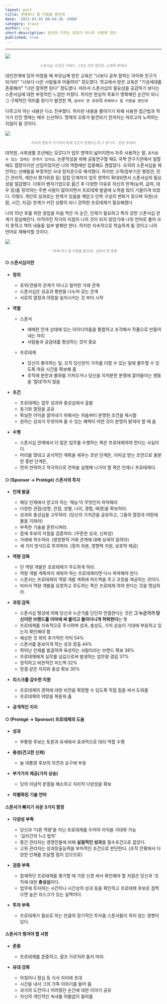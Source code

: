 ```yaml
---
layout: post
title: 후배하나 잘 키웠을 뿐인데
date: '2021-03-03 08:44:38 -0400'
category: trace
author: ccy
short-description: 당신의 가치는 성과가 아니라 사람에 있다
published: true
---
```


-----

![]({{site.url}}//assets/booklog/sponsor1.jpg)
<p style="color:gray; font-size:80%; text-align:center;">스폰서십. 이것은 거래다. 그것도 아주 철저한. 소제목 中에서</p>


대인관계에 있어 어렸을 때 부모님께 받은 교육은 "너보다 공부 잘하는 아이와 친구가 되거라" "너보다 나은 사람들과 어울려라" 정도였다. 학교에서 받은 교육은 "기성세대를 존중해라" "너만 잘하면 된다" 정도였다. 따라서 스폰서십의 필요성을 공감하기 보다는 스폰서십에 대한 부정적인 느낌만 커졌다. 하지만 현실적 목표가 명확해진 순간이 되니 그 구체적인 의미를 찾다가 발견한 책, `실비아 앤 휴렛`의 `후배하나 잘 키웠을 뿐인데` 

다루고자 하는 내용은 다소 진부했다. 하지만 내용을 풀어가기 위해 사용한 접근법과 작가가 던진 명제는 매우 신선하다. 명제의 오류가 발견되기 전까지는 따르고자 노력하는 지침이 될 것이다.  

![]({{site.url}}//assets/booklog/sponsor2.jpg)
<p style="color:gray; font-size:80%; text-align:center;">자네의 멘토가 거기까지 밖에 오르지 못했다는게 그 증거지 - 본문 中에서</p>


대학원, 사회생활 초년에는 모르다가 업무 영역이 넓어지면서 자주 사용하는 말, `혼자할 수 있는 일에는 한계가 있어요`. 논문작성을 위해 공동연구할 때도 국책 연구기관에서 일할 때도 랩장이지만 선임이었지만 나의 역할에만 집중해도 괜찮았다. 오히려 스폰서십을 제안하는 선배들을 부정적인 사내 정치꾼으로 해석했다. 하지만 고객(정부기관 행정관, 민간 관리직, 제안서 평가위원 등) 접점 단계까지 업무 영역이 확대되면서 스폰서십의 필요성을 절감했다. 더욱이 벤처기업으로 옮긴 후 다양한 이유로 자신의 한계(능력, 급여, 대우 등)를 정의하는 주변 사람이 많아지면서 프로테제 발굴에 노력을 많이 기울이게 되었다. 이렇드 개인의 성과로는 한계가 있음을 깨닫고 인력 구성의 변화가 잦으며 자원(사람, 시간, 자금) 한계가 커진 상황이 되니 강력한 프로테제가 필요해졌다.   

나의 10년 후를 위한 창업을 마음 먹은 이 순간, 인재가 필요하고 특히 강한 스폰서십 관계가 절실해진다. 아직까진 작가의 지침이 나의 것이 되지 않았기에 나의 언어로 풀어 쓰지 못하고 책의 내용을 일부 발췌만 한다. 하지만 지속적으로 학습하게 될 것이고 나의 언어로 재해석할 것이다. 

![]({{site.url}}//assets/booklog/sponsor3.jpg)
<p style="color:gray; font-size:80%; text-align:center;">『후배 하나 잘 키웠을 뿐인데』실비아 엔 휴랫</p>

#### ○ 스폰서십이란

* **정의**
  - 호의/관용의 관계가 아니고 철저한 거래 관계
  - 스폰서십은 성공과 평판을 나누어 갖는 관계
  - 서로의 열정과 야망을 일치시키는 것 부터 시작  

* **역할** 
  - 스폰서
    + 애매한 안개 상태에 있는 아이디어들을 통합하고 조각해서 작품으로 만들어 내는 자리
    + 사람들과 공감대를 형성하는 것이 중요
    
  - 프로테제
    + 당신이 좋아하는 일, 오직 당신만이 가치를 더할 수 있는 일에 몰두할 수 있도록 여유 시간을 확보해 줌
    + 조직에 분란과 불화를 가져오거나 당신을 지저분한 분쟁에 끌어들이는 행동을 ‘절대‘하지 않음
  
* **조건**
  - 프로테제는 업무 성과와 충성심에서 출발
  - 동기와 열정을 공유
  - 확실한 이익을 끌어내기 위해서는 처음부터 분명한 조건을 제시함
  - 원하는 성과가 무엇이며 줄 수 있는 혜택이 어떤 것이 분명히 밝혀야 할 때 옴
  
* **수행**
  - 스폰서십 관계에서 더 많은 임무를 수행하는 쪽은 프로테제여야 한다는 사실이다. 
  - 머리를 맞대고 공식적인 계획을 세우는 초반 단계든, 이따금 받는 조언으로 충분한 중반 단계든, 
  - 먼저 연락하고 적극적으로 전략을 실행해 나가야 할 쪽은 언제나 프로테제다. 


  
#### ○ (Sponsor → Protégé) 스폰서의 투자

* **인재 발굴** 
  - 해당 인재에서 얻고자 하는 ‘재능’이 무엇인지 파악해라 
  - 다양한 관점(성향, 관점, 성별, 나이, 경험, 배경)을 확보하라. 
  - 성과와 충성심을 고무하라. (당신의 가치관을 공유하고, 그들의 열정과 야망에 불을 지펴라)
  - 부족한 기술을 훈련시켜라. 
  - 잠재 후보의 자질을 검증하라. (꾸준한 성과, 신뢰성)
  - 거래에 착수하라. (쌍방향적 거래 관계에 대해 상세히 알려라) 
  - 세 가지 방식으로 투자하라. (정치 자본, 영향력 지원, 보호막 제공)    

* **역량 강화**
  - 단 역량 개발은 프로테제가 주도하게 하라. 
  - 역량 개발 계획까지 세워야 하는 프로테제라면 다시 파악해야 한다. 
  - 스폰서는 프로테제의 역량 개발 계획에 피드백을 주고 코칭을 제공하는 것이다. 
  - 따라서 역량 개발을 요청하고 주도하는 쪽은 프로테제 여야 한다는 것을 명심하라. 
  
* **과정 감독**
  - 스폰서십 형성에 의해  당신과 누군가를 단단히 연결한다는 것은 **그 누군가가 당신이란 브랜드를 이마에 써 붙이고 돌아다니게 허락한다**는 뜻 
  - 프로테제를 지속적으로 주시하며 성과, 충성도, 가치 상승이 기대에 부응하고 있는지 확인해야 함
  - 예상한 것 외의 추가적인 이익 54% 
  - 스폰서를 돋보이게 하는 성과 창출 44%
  - 뛰어난 인재를 발굴하여 육성하는 사람이라는 브랜드 확보 38%
  - 프로테제에게 실무를 넘김으로써 발생하는 업무량 경감 37%
  - 정직하고 비판적인 피드백 32%
  - 한결 같은 지지와 충성 확보 30%

* **리스크를 감수한 지원**
  - 프로테제의 경력에 대한 비전을 확장할 수 있도록 직접 힘을 써서 도와줌 
  - 프로테제의 야망을 복돋워 줌 
  
* **공개적인 지지** 


#### ○ (Protégé → Sponsor) 프로테제의 도움

* **성과**
  - 부통령 후보는 토론과 유세에서 효과적으로 대리 역할 수행
  
* **충성(견고한 신뢰)**
  - 늘 대통령 후보의 의견과 요구에 부응
  
* **부가가치 제공(가치 상승)**
  - 당의 이념적 분열을 해소하고 지리적 다양성을 확보
  
* **차별화된 기술 연마**



#### 스폰서가 빠지기 쉬운 3가지 함정

* **다양성 부족**
  - 당신과 ‘다른 역량’을 지닌 프로테제를 두어야 이익을 극대화 가능
  - '길리건의 1+2 법칙' 
  - 중간 관리자는 경영진들에 비해 **실질적인 성과**를 필수조건으로 꼽았다.
  - 고위 관리자는 성과창출능력을 부차적인 조건으로 판단한다. (조직 안팎에서 다양한 인재를 조달할 힘이 있으므로)
  
* **검증 부족**
  - 잠재적인 프로테제를 평가할 때 가장 신경 써서 확인해야 할 자질은 당신과 '조직에 대한 **충성심**이다.
  - 업무에 투자하는 시간이나 시간상의 성과 등을 확인하고 프로테제 후보로 점찍으면 높은 리스크가 있는 실책이다. 
  
* **투자 부족**
  - 프로테제가 필요로 하는 만큼의 장기적인 투자를 스폰서들이 하지 않는 경향이 있다. 


#### 스폰서가 챙겨야 할 사항

* **존중**
  - 프로테제를 존중하고, 결코 가르치려 들지 마라.

* **유대 강화**
  - 아침아니 점심 등 식사 자리에 초대
  - 시간을 내서 그의 가족 이야기를 들어 줌
  - 과거의 도전이나 어려웠던 순간에 대한 이야기 공유
  - 자신의 개인적인 속내를 허물없이 들려줌
